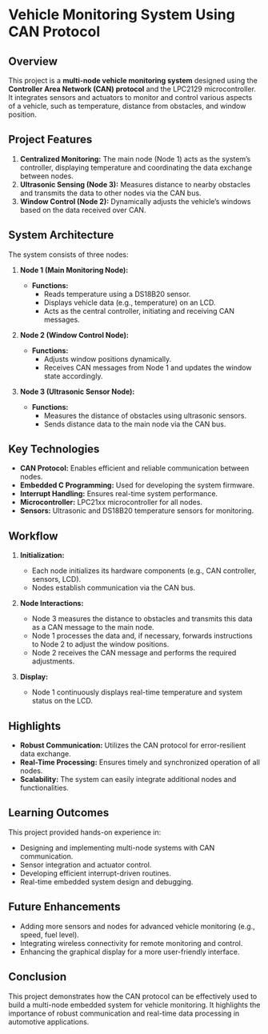 # Vehicle Monitoring System Using CAN Protocol

## Overview

This project is a **multi-node vehicle monitoring system** designed using the **Controller Area Network (CAN) protocol** and the LPC2129 microcontroller. It integrates sensors and actuators to monitor and control various aspects of a vehicle, such as temperature, distance from obstacles, and window position.

## Project Features

1. **Centralized Monitoring:** The main node (Node 1) acts as the system’s controller, displaying temperature and coordinating the data exchange between nodes.
2. **Ultrasonic Sensing (Node 3):** Measures distance to nearby obstacles and transmits the data to other nodes via the CAN bus.
3. **Window Control (Node 2):** Dynamically adjusts the vehicle’s windows based on the data received over CAN.

## System Architecture

The system consists of three nodes:

1. **Node 1 (Main Monitoring Node):**

   - **Functions:**
     - Reads temperature using a DS18B20 sensor.
     - Displays vehicle data (e.g., temperature) on an LCD.
     - Acts as the central controller, initiating and receiving CAN messages.

2. **Node 2 (Window Control Node):**

   - **Functions:**
     - Adjusts window positions dynamically.
     - Receives CAN messages from Node 1 and updates the window state accordingly.

3. **Node 3 (Ultrasonic Sensor Node):**

   - **Functions:**
     - Measures the distance of obstacles using ultrasonic sensors.
     - Sends distance data to the main node via the CAN bus.

## Key Technologies

- **CAN Protocol:** Enables efficient and reliable communication between nodes.
- **Embedded C Programming:** Used for developing the system firmware.
- **Interrupt Handling:** Ensures real-time system performance.
- **Microcontroller:** LPC21xx microcontroller for all nodes.
- **Sensors:** Ultrasonic and DS18B20 temperature sensors for monitoring.

## Workflow

1. **Initialization:**

   - Each node initializes its hardware components (e.g., CAN controller, sensors, LCD).
   - Nodes establish communication via the CAN bus.

2. **Node Interactions:**

   - Node 3 measures the distance to obstacles and transmits this data as a CAN message to the main node.
   - Node 1 processes the data and, if necessary, forwards instructions to Node 2 to adjust the window positions.
   - Node 2 receives the CAN message and performs the required adjustments.

3. **Display:**

   - Node 1 continuously displays real-time temperature and system status on the LCD.

## Highlights

- **Robust Communication:** Utilizes the CAN protocol for error-resilient data exchange.
- **Real-Time Processing:** Ensures timely and synchronized operation of all nodes.
- **Scalability:** The system can easily integrate additional nodes and functionalities.

## Learning Outcomes

This project provided hands-on experience in:

- Designing and implementing multi-node systems with CAN communication.
- Sensor integration and actuator control.
- Developing efficient interrupt-driven routines.
- Real-time embedded system design and debugging.

## Future Enhancements

- Adding more sensors and nodes for advanced vehicle monitoring (e.g., speed, fuel level).
- Integrating wireless connectivity for remote monitoring and control.
- Enhancing the graphical display for a more user-friendly interface.

## Conclusion

This project demonstrates how the CAN protocol can be effectively used to build a multi-node embedded system for vehicle monitoring. It highlights the importance of robust communication and real-time data processing in automotive applications.

